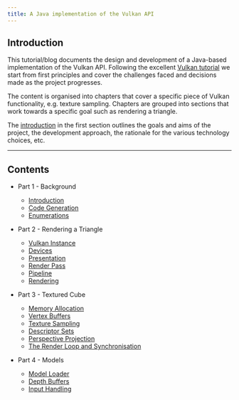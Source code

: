 ```yaml
---
title: A Java implementation of the Vulkan API
---
```


## Introduction

This tutorial/blog documents the design and development of a Java-based implementation of the Vulkan API.  Following the excellent [Vulkan tutorial](https://vulkan-tutorial.com/) we start from first principles and cover the challenges faced and decisions made as the project progresses.

The content is organised into chapters that cover a specific piece of Vulkan functionality, e.g. texture sampling.  Chapters are grouped into sections that work towards a specific goal such as rendering a triangle.

The [introduction](blog/part-1-intro/introduction) in the first section outlines the goals and aims of the project, the development approach, the rationale for the various technology choices, etc.

---

## Contents

- Part 1 - Background
    - [Introduction](blog/part-1-intro/introduction)
    - [Code Generation](blog/part-1-intro/generation)
    - [Enumerations](blog/part-1-intro/enumerations)

- Part 2 - Rendering a Triangle
    - [Vulkan Instance](blog/part-2-triangle/instance)
    - [Devices](blog/part-2-triangle/devices)
    - [Presentation](blog/part-2-triangle/presentation)
    - [Render Pass](blog/part-2-triangle/render-pass)
    - [Pipeline](blog/part-2-triangle/pipeline)
    - [Rendering](blog/part-2-triangle/rendering)

- Part 3 - Textured Cube
    - [Memory Allocation](blog/part-3-cube/memory-allocation)
    - [Vertex Buffers](blog/part-3-cube/vertex-buffers)
    - [Texture Sampling](blog/part-3-cube/textures)
    - [Descriptor Sets](blog/part-3-cube/descriptor-sets)
    - [Perspective Projection](blog/part-3-cube/perspective)
    - [The Render Loop and Synchronisation](blog/part-3-cube/sync)
   
- Part 4 - Models
    - [Model Loader](blog/part-4-models/model-loader)
    - [Depth Buffers](blog/part-4-models/depth-buffer)
    - [Input Handling](blog/part-4-models/input-handling)
    
